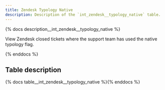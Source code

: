 ```yaml
---
title: Zendesk Typology Native
description: Description of the `int_zendesk__typology_native` table.
---
```


{% docs description__int_zendesk__typology_native %}

View Zendesk closed tickets where the support team has used the native typology flag.

{% enddocs %}

## Table description

{% docs table__int_zendesk__typology_native %}{% enddocs %}
